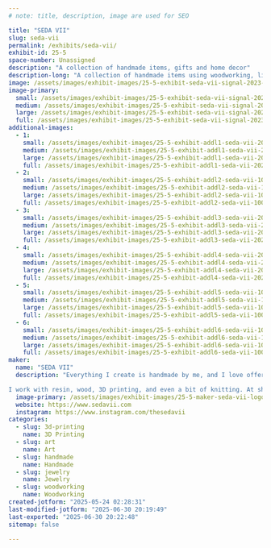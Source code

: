 ```yaml
---
# note: title, description, image are used for SEO

title: "SEDA VII"
slug: seda-vii
permalink: /exhibits/seda-vii/
exhibit-id: 25-5
space-number: Unassigned
description: "A collection of handmade items, gifts and home decor"
description-long: "A collection of handmade items using woodworking, lichtenberg, resin, and 3d printing"
image: /assets/images/exhibit-images/25-5-exhibit-seda-vii-signal-2023-05-24-003145-002-large.jpeg
image-primary: 
  small: /assets/images/exhibit-images/25-5-exhibit-seda-vii-signal-2023-05-24-003145-002-small.jpeg
  medium: /assets/images/exhibit-images/25-5-exhibit-seda-vii-signal-2023-05-24-003145-002-medium.jpeg
  large: /assets/images/exhibit-images/25-5-exhibit-seda-vii-signal-2023-05-24-003145-002-large.jpeg
  full: /assets/images/exhibit-images/25-5-exhibit-seda-vii-signal-2023-05-24-003145-002-full.jpeg
additional-images: 
  - 1:
    small: /assets/images/exhibit-images/25-5-exhibit-addl1-seda-vii-20221219-161537-small.jpg
    medium: /assets/images/exhibit-images/25-5-exhibit-addl1-seda-vii-20221219-161537-medium.jpg
    large: /assets/images/exhibit-images/25-5-exhibit-addl1-seda-vii-20221219-161537-large.jpg
    full: /assets/images/exhibit-images/25-5-exhibit-addl1-seda-vii-20221219-161537-full.jpg
  - 2:
    small: /assets/images/exhibit-images/25-5-exhibit-addl2-seda-vii-1000025931-small.jpg
    medium: /assets/images/exhibit-images/25-5-exhibit-addl2-seda-vii-1000025931-medium.jpg
    large: /assets/images/exhibit-images/25-5-exhibit-addl2-seda-vii-1000025931-large.jpg
    full: /assets/images/exhibit-images/25-5-exhibit-addl2-seda-vii-1000025931-full.jpg
  - 3:
    small: /assets/images/exhibit-images/25-5-exhibit-addl3-seda-vii-20221125-192054-small.jpg
    medium: /assets/images/exhibit-images/25-5-exhibit-addl3-seda-vii-20221125-192054-medium.jpg
    large: /assets/images/exhibit-images/25-5-exhibit-addl3-seda-vii-20221125-192054-large.jpg
    full: /assets/images/exhibit-images/25-5-exhibit-addl3-seda-vii-20221125-192054-full.jpg
  - 4:
    small: /assets/images/exhibit-images/25-5-exhibit-addl4-seda-vii-20221125-192054-small.jpg
    medium: /assets/images/exhibit-images/25-5-exhibit-addl4-seda-vii-20221125-192054-medium.jpg
    large: /assets/images/exhibit-images/25-5-exhibit-addl4-seda-vii-20221125-192054-large.jpg
    full: /assets/images/exhibit-images/25-5-exhibit-addl4-seda-vii-20221125-192054-full.jpg
  - 5:
    small: /assets/images/exhibit-images/25-5-exhibit-addl5-seda-vii-1000034522-small.jpg
    medium: /assets/images/exhibit-images/25-5-exhibit-addl5-seda-vii-1000034522-medium.jpg
    large: /assets/images/exhibit-images/25-5-exhibit-addl5-seda-vii-1000034522-large.jpg
    full: /assets/images/exhibit-images/25-5-exhibit-addl5-seda-vii-1000034522-full.jpg
  - 6:
    small: /assets/images/exhibit-images/25-5-exhibit-addl6-seda-vii-1000033372-small.jpg
    medium: /assets/images/exhibit-images/25-5-exhibit-addl6-seda-vii-1000033372-medium.jpg
    large: /assets/images/exhibit-images/25-5-exhibit-addl6-seda-vii-1000033372-large.jpg
    full: /assets/images/exhibit-images/25-5-exhibit-addl6-seda-vii-1000033372-full.jpg
maker: 
  name: "SEDA VII"
  description: "Everything I create is handmade by me, and I love offering a wide range of pieces to suit different tastes. My focus is on special occasions—weddings, birthdays, baby showers—or crafting unique statement pieces that people will cherish. Creating one-of-a-kind items is my passion!  

I work with resin, wood, 3D printing, and even a bit of knitting. At shows, I often give away 3D-printed bookmarks and demo the printer live. I learned many of my skills at a makerspace, especially Lichtenberg wood burning—though it’s too dangerous to demo live, so I show a video of the process instead."
  image-primary: /assets/images/exhibit-images/25-5-maker-seda-vii-logo-seda-vii-worldwide-border-trans-medium.png
  website: https://www.sedavii.com
  instagram: https://www.instagram.com/thesedavii
categories: 
  - slug: 3d-printing
    name: 3D Printing
  - slug: art
    name: Art
  - slug: handmade
    name: Handmade
  - slug: jewelry
    name: Jewelry
  - slug: woodworking
    name: Woodworking
created-jotform: "2025-05-24 02:28:31"
last-modified-jotform: "2025-06-30 20:19:49"
last-exported: "2025-06-30 20:22:48"
sitemap: false

---
```

